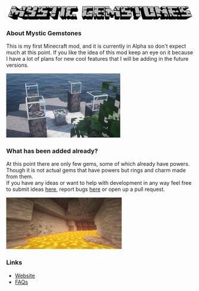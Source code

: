 ![title](imgs/title.png)

### About Mystic Gemstones

This is my first Minecraft mod, and it is currently in Alpha so don't expect much at this point.
If you like the idea of this mod keep an eye on it because I have a lot of plans for new cool features that I will be adding in the future versions.

![title](imgs/scr1.png)

### What has been added already?
At this point there are only few gems, some of which already have powers. Though it is not actual gems that have powers but rings and charm made from them.
<br>
If you have any ideas or want to help with development in any way feel free to submit ideas [here](https://github.com/MysticGemstonesMod/MysticGemstones/discussions/categories/ideas), report bugs [here](https://github.com/MysticGemstonesMod/MysticGemstones/issues) or open up a pull request.

![title](imgs/scr2.png)

### Links
- [Website](https://mysticgemstones.xyz/)
- [FAQs](https://mysticgemstones.xyz/index.html#FAQs)
